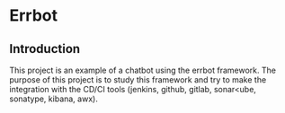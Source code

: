 # **Errbot**

## Introduction
This project is an example of a chatbot using the errbot framework. The purpose of this project is to study this framework and try to make the integration with the CD/CI tools (jenkins, github, gitlab, sonar<ube, sonatype, kibana, awx).
